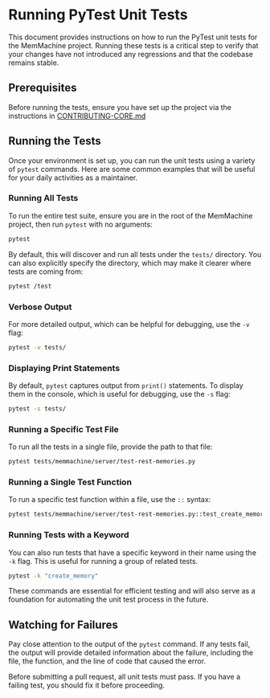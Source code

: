 # Running PyTest Unit Tests

This document provides instructions on how to run the PyTest unit tests for the MemMachine project. Running these tests is a critical step to verify that your changes have not introduced any regressions and that the codebase remains stable.

## Prerequisites

Before running the tests, ensure you have set up the project via the instructions in [CONTRIBUTING-CORE.md](https://github.com/MemMachine/MemMachine/blob/main/CONTRIBUTING-CORE.md)

## Running the Tests

Once your environment is set up, you can run the unit tests using a variety of `pytest` commands. Here are some common examples that will be useful for your daily activities as a maintainer.

### Running All Tests

To run the entire test suite, ensure you are in the root of the MemMachine project, then run `pytest` with no arguments:

```bash
pytest
```

By default, this will discover and run all tests under the `tests/` directory.
You can also explicitly specify the directory, which may make it clearer where tests are coming from:

```bash
pytest /test
```

### Verbose Output

For more detailed output, which can be helpful for debugging, use the `-v` flag:

```bash
pytest -v tests/
```

### Displaying Print Statements

By default, `pytest` captures output from `print()` statements. To display them in the console, which is useful for debugging, use the `-s` flag:

```bash
pytest -s tests/
```

### Running a Specific Test File

To run all the tests in a single file, provide the path to that file:

```bash
pytest tests/memmachine/server/test-rest-memories.py
```

### Running a Single Test Function

To run a specific test function within a file, use the `::` syntax:

```bash
pytest tests/memmachine/server/test-rest-memories.py::test_create_memory_sync
```

### Running Tests with a Keyword

You can also run tests that have a specific keyword in their name using the `-k` flag. This is useful for running a group of related tests.

```bash
pytest -k "create_memory"
```

These commands are essential for efficient testing and will also serve as a foundation for automating the unit test process in the future.

## Watching for Failures

Pay close attention to the output of the `pytest` command. If any tests fail, the output will provide detailed information about the failure, including the file, the function, and the line of code that caused the error.

Before submitting a pull request, all unit tests must pass. If you have a failing test, you should fix it before proceeding.

